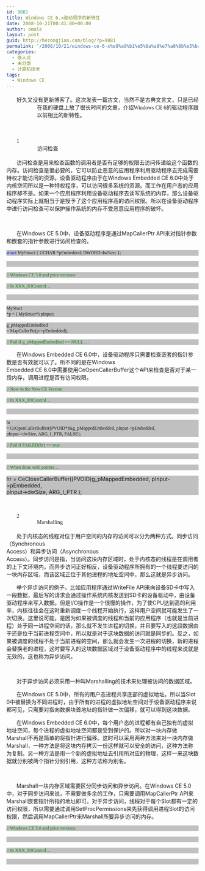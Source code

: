 ```yaml
---
id: 9881
title: Windows CE 6.x驱动程序的新特性
date: 2008-10-21T00:41:00+00:00
author: omale
layout: post
guid: http://hezongjian.com/blog/?p=9881
permalink: '/2008/10/21/windows-ce-6-x%e9%a9%b1%e5%8a%a8%e7%a8%8b%e5%ba%8f%e7%9a%84%e6%96%b0%e7%89%b9%e6%80%a7/'
categories:
  - 嵌入式
  - 未分类
  - 计算机技术
tags:
  - Windows CE
---
```

<h3 style="margin-top:13.0pt;margin-right:0cm;margin-bottom:13.0pt;margin-left:
60.0pt;text-align:justify;text-justify:inter-ideograph;text-indent:-40.0pt;
mso-pagination:lines-together;page-break-after:avoid;mso-list:l0 level3 lfo2;
tab-stops:list 60.0pt;mso-layout-grid-align:none;vertical-align:baseline">
  <span class="Apple-style-span" style="font-family: 'Times New Roman'; font-size: 14px; font-weight: normal;">好久又没有更新博客了。这次发表一篇古文，当然不是古典文言文，只是已经在我的硬盘上放了很长时间的文章，介绍Windows CE 6的驱动程序跟以前相比的新特性。</span>
</h3>

<h3 style="margin-top:13.0pt;margin-right:0cm;margin-bottom:13.0pt;margin-left:
60.0pt;text-align:justify;text-justify:inter-ideograph;text-indent:-40.0pt;
mso-pagination:lines-together;page-break-after:avoid;mso-list:l0 level3 lfo2;
tab-stops:list 60.0pt;mso-layout-grid-align:none;vertical-align:baseline">
  <span class="Apple-style-span" style="font-family: 'Times New Roman'; font-size: 14px; font-weight: normal;"><br /></span>
</h3>

<h3 style="margin-top:13.0pt;margin-right:0cm;margin-bottom:13.0pt;margin-left:
60.0pt;text-align:justify;text-justify:inter-ideograph;text-indent:-40.0pt;
mso-pagination:lines-together;page-break-after:avoid;mso-list:l0 level3 lfo2;
tab-stops:list 60.0pt;mso-layout-grid-align:none;vertical-align:baseline">
  <a name="_Toc168642703"><span lang="EN-US" style="font-size:
10.5pt;mso-bidi-font-size:16.0pt;font-family:&quot;Times New Roman&quot;,&quot;serif&quot;;
mso-fareast-font-family:&quot;Times New Roman&quot;;mso-font-kerning:1.0pt;font-weight:
normal;mso-bidi-font-weight:bold"><span style="mso-list:Ignore">1<span style="font:7.0pt &quot;Times New Roman&quot;">           <br /> </span></span></span><span style="font-size:10.5pt;mso-bidi-font-size:
16.0pt;font-family:黑体;mso-ascii-font-family:&quot;Times New Roman&quot;;mso-hansi-font-family:
&quot;Times New Roman&quot;;mso-bidi-font-family:&quot;Times New Roman&quot;;mso-font-kerning:1.0pt;
font-weight:normal;mso-bidi-font-weight:bold">访问检查</span></a><span style="mso-bookmark:_Toc168642703"></span><span lang="EN-US" style="font-size:
10.5pt;mso-bidi-font-size:16.0pt;font-family:&quot;Times New Roman&quot;,&quot;serif&quot;;
mso-fareast-font-family:黑体;mso-font-kerning:1.0pt;font-weight:normal;
mso-bidi-font-weight:bold"><o:p></o:p></span>
</h3>

<p class="MsoNormal" style="text-indent:19.95pt;mso-char-indent-count:1.9">
  <span style="font-family:宋体;mso-ascii-font-family:&quot;Times New Roman&quot;;mso-hansi-font-family:
&quot;Times New Roman&quot;">访问检查是用来检查函数的调用者是否有足够的权限去访问传递给这个函数的内存。访问检查是很必要的，它可以防止恶意的应用程序利用驱动程序去完成需要特权才能访问的资源。设备驱动程序由于在</span><span lang="EN-US">Windows Embedded CE 6.0</span><span style="font-family:宋体;
mso-ascii-font-family:&quot;Times New Roman&quot;;mso-hansi-font-family:&quot;Times New Roman&quot;">中处于内核空间所以是一种特权程序，可以访问很多系统的资源。而工作在用户态的应用程序却不是。如果一个应用程序利用设备驱动程序去读写系统的内存，那么设备驱动程序实际上就相当于是授予了这个应用程序高的访问权限。所以在设备驱动程序中进行访问检查可以保护操作系统的内存不受恶意应用程序的破坏。</span>
</p>

<p class="MsoNormal" style="text-indent:19.95pt;mso-char-indent-count:1.9">
  <span lang="EN-US"><o:p> </o:p></span>
</p>

<p class="MsoNormal" style="text-indent:19.95pt;mso-char-indent-count:1.9">
  <span style="font-family:宋体;mso-ascii-font-family:&quot;Times New Roman&quot;;mso-hansi-font-family:
&quot;Times New Roman&quot;">在</span><span lang="EN-US">Windows CE 5.0</span><span style="font-family:宋体;mso-ascii-font-family:&quot;Times New Roman&quot;;mso-hansi-font-family:
&quot;Times New Roman&quot;">中，设备驱动程序是通过</span><span lang="EN-US">MapCallerPtr API</span><span style="font-family:宋体;mso-ascii-font-family:&quot;Times New Roman&quot;;mso-hansi-font-family:
&quot;Times New Roman&quot;">来对指针参数和嵌套的指针参数进行访问检查的。</span>
</p>

<p class="MsoNormal" align="left" style="text-align:left;background:silver;
text-autospace:none">
  <span lang="EN-US" style="font-size:9.0pt;font-family:新宋体;
mso-hansi-font-family:&quot;Times New Roman&quot;;color:blue;mso-font-kerning:0pt;
mso-no-proof:yes">struct</span><span lang="EN-US" style="font-size:9.0pt;
font-family:新宋体;mso-hansi-font-family:&quot;Times New Roman&quot;;mso-font-kerning:0pt;
mso-no-proof:yes"> MyStruct { UCHAR *pEmbedded; DWORD dwSize; };<o:p></o:p></span>
</p>

<p class="MsoNormal" align="left" style="text-align:left;background:silver;
text-autospace:none">
  <span lang="EN-US" style="font-size:9.0pt;font-family:新宋体;
mso-hansi-font-family:&quot;Times New Roman&quot;;mso-font-kerning:0pt;mso-no-proof:yes"><o:p> </o:p></span>
</p>

<p class="MsoNormal" align="left" style="text-align:left;background:silver;
text-autospace:none">
  <span lang="EN-US" style="font-size:9.0pt;font-family:新宋体;
mso-hansi-font-family:&quot;Times New Roman&quot;;color:green;mso-font-kerning:0pt;
mso-no-proof:yes">// Windows CE 5.0 and prior versions<o:p></o:p></span>
</p>

<p class="MsoNormal" align="left" style="text-align:left;background:silver;
text-autospace:none">
  <span lang="EN-US" style="font-size:9.0pt;font-family:新宋体;
mso-hansi-font-family:&quot;Times New Roman&quot;;color:green;mso-font-kerning:0pt;
mso-no-proof:yes">// In XXX_IOControl&#8230;<o:p></o:p></span>
</p>

<p class="MsoNormal" align="left" style="text-align:left;background:silver;
text-autospace:none">
  <span lang="EN-US" style="font-size:9.0pt;font-family:新宋体;
mso-hansi-font-family:&quot;Times New Roman&quot;;mso-font-kerning:0pt;mso-no-proof:yes"><o:p> </o:p></span>
</p>

<p class="MsoNormal" align="left" style="text-align:left;background:silver;
text-autospace:none">
  <span lang="EN-US" style="font-size:9.0pt;font-family:新宋体;
mso-hansi-font-family:&quot;Times New Roman&quot;;mso-font-kerning:0pt;mso-no-proof:yes">MyStuct<br /> *p = ( MyStruct*) pInput;<o:p></o:p></span>
</p>

<p class="MsoNormal" align="left" style="text-align:left;background:silver;
text-autospace:none">
  <span lang="EN-US" style="font-size:9.0pt;font-family:新宋体;
mso-hansi-font-family:&quot;Times New Roman&quot;;mso-font-kerning:0pt;mso-no-proof:yes">g_pMappedEmbedded<br /> = MapCallerPtr(p->pEmbedded);<o:p></o:p></span>
</p>

<p class="MsoNormal" align="left" style="text-align:left;background:silver;
text-autospace:none">
  <span lang="EN-US" style="font-size:9.0pt;font-family:新宋体;
mso-hansi-font-family:&quot;Times New Roman&quot;;color:green;mso-font-kerning:0pt;
mso-no-proof:yes">// Fail if g_pMappedEmbedded == NULL &#8230;<o:p></o:p></span>
</p>

<p class="MsoNormal" style="text-indent:19.95pt;mso-char-indent-count:1.9">
  <span style="font-family:宋体;mso-ascii-font-family:&quot;Times New Roman&quot;;mso-hansi-font-family:
&quot;Times New Roman&quot;">在</span><span lang="EN-US">Windows Embedded CE 6.0</span><span style="font-family:宋体;mso-ascii-font-family:&quot;Times New Roman&quot;;mso-hansi-font-family:
&quot;Times New Roman&quot;">中，设备驱动程序只需要检查嵌套的指针参数是否有效就可以了。所不同的是在</span><span lang="EN-US">Windows<br /> Embedded CE 6.0</span><span style="font-family:宋体;mso-ascii-font-family:&quot;Times New Roman&quot;;
mso-hansi-font-family:&quot;Times New Roman&quot;">中需要使用</span><span lang="EN-US">CeOpenCallerBuffer</span><span style="font-family:宋体;mso-ascii-font-family:&quot;Times New Roman&quot;;mso-hansi-font-family:
&quot;Times New Roman&quot;">这个</span><span lang="EN-US">API</span><span style="font-family:
宋体;mso-ascii-font-family:&quot;Times New Roman&quot;;mso-hansi-font-family:&quot;Times New Roman&quot;">来检查是否对于某一段内存，调用进程是否有访问权限。</span>
</p>

<p class="MsoNormal" align="left" style="text-align:left;background:silver;
text-autospace:none">
  <span lang="EN-US" style="font-size:9.0pt;font-family:新宋体;
mso-hansi-font-family:&quot;Times New Roman&quot;;color:green;mso-font-kerning:0pt;
mso-no-proof:yes">// Now in the New CE Version<o:p></o:p></span>
</p>

<p class="MsoNormal" align="left" style="text-align:left;background:silver;
text-autospace:none">
  <span lang="EN-US" style="font-size:9.0pt;font-family:新宋体;
mso-hansi-font-family:&quot;Times New Roman&quot;;color:green;mso-font-kerning:0pt;
mso-no-proof:yes">// In XXX_IOControl&#8230;<o:p></o:p></span>
</p>

<p class="MsoNormal" align="left" style="text-align:left;background:silver;
text-autospace:none">
  <span lang="EN-US" style="font-size:9.0pt;font-family:新宋体;
mso-hansi-font-family:&quot;Times New Roman&quot;;mso-font-kerning:0pt;mso-no-proof:yes"><o:p> </o:p></span>
</p>

<p class="MsoNormal" align="left" style="text-align:left;background:silver;
text-autospace:none">
  <span lang="EN-US" style="font-size:9.0pt;font-family:新宋体;
mso-hansi-font-family:&quot;Times New Roman&quot;;mso-font-kerning:0pt;mso-no-proof:yes">hr<br /> = CeOpenCallerBuffer((PVOID*)&g_pMappedEmbedded, pInput->pEmbedded,<br /> pInput->dwSize, ARG_I_PTR, FALSE);<o:p></o:p></span>
</p>

<p class="MsoNormal" align="left" style="text-align:left;background:silver;
text-autospace:none">
  <span lang="EN-US" style="font-size:9.0pt;font-family:新宋体;
mso-hansi-font-family:&quot;Times New Roman&quot;;color:green;mso-font-kerning:0pt;
mso-no-proof:yes">// Fail if FAILED(hr) == true<o:p></o:p></span>
</p>

<p class="MsoNormal" align="left" style="text-align:left;background:silver;
text-autospace:none">
  <span lang="EN-US" style="font-size:9.0pt;font-family:新宋体;
mso-hansi-font-family:&quot;Times New Roman&quot;;color:green;mso-font-kerning:0pt;
mso-no-proof:yes"><o:p> </o:p></span>
</p>

<p class="MsoNormal" align="left" style="text-align:left;background:silver;
text-autospace:none">
  <span lang="EN-US" style="font-size:9.0pt;font-family:新宋体;
mso-hansi-font-family:&quot;Times New Roman&quot;;color:green;mso-font-kerning:0pt;
mso-no-proof:yes">// When done with pointer&#8230;<o:p></o:p></span>
</p>

<p class="MsoNormal" align="left" style="text-align:left;background:silver;
text-autospace:none">
  <span lang="EN-US" style="mso-font-kerning:0pt;mso-no-proof:
yes">hr = CeCloseCallerBuffer((PVOID)g_pMappedEmbedded, pInput->pEmbedded,<br /> pInput->dwSize, ARG_I_PTR );<o:p></o:p></span>
</p>

<p class="MsoNormal">
  <span lang="EN-US" style="font-size:9.0pt;font-family:新宋体;
mso-hansi-font-family:&quot;Times New Roman&quot;;mso-font-kerning:0pt;mso-no-proof:yes"><o:p> </o:p></span>
</p>

<h3 style="margin-top:13.0pt;margin-right:0cm;margin-bottom:13.0pt;margin-left:
60.0pt;text-align:justify;text-justify:inter-ideograph;text-indent:-40.0pt;
mso-pagination:lines-together;page-break-after:avoid;mso-list:l0 level3 lfo2;
tab-stops:list 60.0pt;mso-layout-grid-align:none;vertical-align:baseline">
  <a name="_Toc168642704"><span lang="EN-US" style="font-size:
10.5pt;mso-bidi-font-size:16.0pt;font-family:&quot;Times New Roman&quot;,&quot;serif&quot;;
mso-fareast-font-family:&quot;Times New Roman&quot;;mso-font-kerning:1.0pt;font-weight:
normal;mso-bidi-font-weight:bold"><span style="mso-list:Ignore">2<span style="font:7.0pt &quot;Times New Roman&quot;">           <br /> </span></span></span><span lang="EN-US" style="font-size:10.5pt;
mso-bidi-font-size:16.0pt;font-family:&quot;Times New Roman&quot;,&quot;serif&quot;;mso-fareast-font-family:
黑体;mso-font-kerning:1.0pt;font-weight:normal;mso-bidi-font-weight:bold">Marshalling</span></a><span lang="EN-US" style="font-size:10.5pt;mso-bidi-font-size:16.0pt;font-family:&quot;Times New Roman&quot;,&quot;serif&quot;;
mso-fareast-font-family:黑体;mso-font-kerning:1.0pt;font-weight:normal;
mso-bidi-font-weight:bold"><o:p></o:p></span>
</h3>

<p class="MsoNormal" style="text-indent:19.95pt;mso-char-indent-count:1.9">
  <span style="font-family:宋体;mso-ascii-font-family:&quot;Times New Roman&quot;;mso-hansi-font-family:
&quot;Times New Roman&quot;">处于内核态的线程对位于用户空间的内存的访问可以分为两种方式。同步访问（</span><span lang="EN-US">Synchronous<br /> Access</span><span style="font-family:宋体;mso-ascii-font-family:&quot;Times New Roman&quot;;
mso-hansi-font-family:&quot;Times New Roman&quot;">）和异步访问（</span><span lang="EN-US">Asynchronous<br /> Access</span><span style="font-family:宋体;mso-ascii-font-family:&quot;Times New Roman&quot;;
mso-hansi-font-family:&quot;Times New Roman&quot;">）。同步访问是指，当访问这块内存区域时，处于内核态的线程是在调用者的上下文环境内。而异步访问正好相反，设备驱动程序所拥有的一个线程要访问的一块内存区域，而该区域正位于其他进程的地址空间中，那么这就是异步访问。</span>
</p>

<p class="MsoNormal" style="text-indent:19.95pt;mso-char-indent-count:1.9">
  <span style="font-family:宋体;mso-ascii-font-family:&quot;Times New Roman&quot;;mso-hansi-font-family:
&quot;Times New Roman&quot;">举个异步访问的例子，比如应用程序通过</span><span lang="EN-US">WriteFile API</span><span style="font-family:宋体;mso-ascii-font-family:&quot;Times New Roman&quot;;mso-hansi-font-family:
&quot;Times New Roman&quot;">来向设备</span><span lang="EN-US">SD</span><span style="font-family:
宋体;mso-ascii-font-family:&quot;Times New Roman&quot;;mso-hansi-font-family:&quot;Times New Roman&quot;">卡中写入一段数据，最后写的请求会通过操作系统内核发送到</span><span lang="EN-US">SD</span><span style="font-family:宋体;mso-ascii-font-family:&quot;Times New Roman&quot;;
mso-hansi-font-family:&quot;Times New Roman&quot;">卡的设备驱动中，由设备驱动程序来写入数据。但是</span><span lang="EN-US">I/O</span><span style="font-family:宋体;mso-ascii-font-family:&quot;Times New Roman&quot;;
mso-hansi-font-family:&quot;Times New Roman&quot;">操作是一个很慢的操作，为了使</span><span lang="EN-US">CPU</span><span style="font-family:宋体;mso-ascii-font-family:&quot;Times New Roman&quot;;mso-hansi-font-family:
&quot;Times New Roman&quot;">达到高的利用率，内核往往会在这时重新调度一个线程开始执行，这样用户空间就可能发生了一次切换。这里说可能，是因为如果被调度的线程和当前的应用程序（也就是当前进程）处于同一进程空间的话，那么就不发生进程的切换，并且要写入的这段数据由于还是位于当前进程空间中，所以就是对于这块数据的访问就是同步的。反之，如果被调度的线程不处于当前进程的空间，那么就会发生一次进程的切换，新的进程会替换老的进程，这时要写入的这块数据区域对于设备驱动程序中的线程来说就是无效的，这也称为异步访问。</span>
</p>

<p class="MsoNormal" style="text-indent:19.95pt;mso-char-indent-count:1.9">
  <span lang="EN-US"><o:p> </o:p></span>
</p>

<p class="MsoNormal" style="text-indent:19.95pt;mso-char-indent-count:1.9">
  <span style="font-family:宋体;mso-ascii-font-family:&quot;Times New Roman&quot;;mso-hansi-font-family:
&quot;Times New Roman&quot;">对于异步访问必须采用一种叫</span><span lang="EN-US">Marshalling</span><span style="font-family:宋体;mso-ascii-font-family:&quot;Times New Roman&quot;;mso-hansi-font-family:
&quot;Times New Roman&quot;">的技术来处理被访问的数据区域。</span>
</p>

<p class="MsoNormal" style="text-indent:19.95pt;mso-char-indent-count:1.9">
  <span style="font-family:宋体;mso-ascii-font-family:&quot;Times New Roman&quot;;mso-hansi-font-family:
&quot;Times New Roman&quot;">在</span><span lang="EN-US">Windows CE 5.0</span><span style="font-family:宋体;mso-ascii-font-family:&quot;Times New Roman&quot;;mso-hansi-font-family:
&quot;Times New Roman&quot;">中，所有的用户态进程共享底部的虚拟地址。所以当</span><span lang="EN-US">Slot 0</span><span style="font-family:宋体;mso-ascii-font-family:&quot;Times New Roman&quot;;mso-hansi-font-family:
&quot;Times New Roman&quot;">中被替换为不同进程时，由于所有的进程的虚拟地址空间对于设备驱动程序来说都可见，只需要对指向数据块首地址的指针做一次偏移，就可以得到这块数据。</span>
</p>

<p class="MsoNormal" style="text-indent:19.95pt;mso-char-indent-count:1.9">
  <span style="font-family:宋体;mso-ascii-font-family:&quot;Times New Roman&quot;;mso-hansi-font-family:
&quot;Times New Roman&quot;">在</span><span lang="EN-US">Windows Embedded CE 6.0</span><span style="font-family:宋体;mso-ascii-font-family:&quot;Times New Roman&quot;;mso-hansi-font-family:
&quot;Times New Roman&quot;">中，每个用户态的进程都有自己独有的虚拟地址空间，每个进程的虚拟地址空间都是受到保护的。所以对一块内存做</span><span lang="EN-US">Marshall</span><span style="font-family:宋体;mso-ascii-font-family:
&quot;Times New Roman&quot;;mso-hansi-font-family:&quot;Times New Roman&quot;">不再是简单的将指针进行偏移。这时可以采用两种方法来对一块内存做</span><span lang="EN-US">Marshall</span><span style="font-family:宋体;mso-ascii-font-family:
&quot;Times New Roman&quot;;mso-hansi-font-family:&quot;Times New Roman&quot;">，一种方法是将这块内存拷贝一份这样就可以安全的访问，这种方法称为复制。另一种方法是用一个新的虚拟地址去引用所对应的物理，这样一来这块数据就分别被两个指针分别引用，这种方法称为别名。</span>
</p>

<p class="MsoNormal" style="text-indent:19.95pt;mso-char-indent-count:1.9">
  <span lang="EN-US"><o:p> </o:p></span>
</p>

<p class="MsoNormal" style="text-indent:19.95pt;mso-char-indent-count:1.9">
  <span lang="EN-US">Marshall</span><span style="font-family:宋体;mso-ascii-font-family:
&quot;Times New Roman&quot;;mso-hansi-font-family:&quot;Times New Roman&quot;">一块内存区域需要区分同步访问和异步访问。在</span><span lang="EN-US">Windows CE 5.0</span><span style="font-family:宋体;mso-ascii-font-family:
&quot;Times New Roman&quot;;mso-hansi-font-family:&quot;Times New Roman&quot;">中，对于同步访问来说，不需要做多余的工作，只需要调用</span><span lang="EN-US">MapCallerPtr API</span><span style="font-family:宋体;mso-ascii-font-family:
&quot;Times New Roman&quot;;mso-hansi-font-family:&quot;Times New Roman&quot;">来</span><span lang="EN-US">Marshall</span><span style="font-family:宋体;mso-ascii-font-family:
&quot;Times New Roman&quot;;mso-hansi-font-family:&quot;Times New Roman&quot;">嵌套指针所指的地址即可。对于异步访问，线程对于每个</span><span lang="EN-US">Slot</span><span style="font-family:宋体;mso-ascii-font-family:&quot;Times New Roman&quot;;
mso-hansi-font-family:&quot;Times New Roman&quot;">都有一定的访问权限，所以需要通过调用</span><span lang="EN-US">SetProcPermissions</span><span style="font-family:宋体;mso-ascii-font-family:
&quot;Times New Roman&quot;;mso-hansi-font-family:&quot;Times New Roman&quot;">来先获得调用进程</span><span lang="EN-US">Slot</span><span style="font-family:宋体;mso-ascii-font-family:&quot;Times New Roman&quot;;
mso-hansi-font-family:&quot;Times New Roman&quot;">的访问权限，然后调用</span><span lang="EN-US">MapCallerPtr</span><span style="font-family:宋体;mso-ascii-font-family:&quot;Times New Roman&quot;;mso-hansi-font-family:
&quot;Times New Roman&quot;">来</span><span lang="EN-US">Marshall</span><span style="font-family:宋体;mso-ascii-font-family:&quot;Times New Roman&quot;;mso-hansi-font-family:
&quot;Times New Roman&quot;">所要异步访问的内存。</span>
</p>

<p class="MsoNormal" align="left" style="text-align:left;background:silver;
text-autospace:none">
  <span lang="EN-US" style="font-size:9.0pt;font-family:新宋体;
mso-hansi-font-family:&quot;Times New Roman&quot;;color:green;mso-font-kerning:0pt;
mso-no-proof:yes">// Windows CE 5.0 and prior versions<o:p></o:p></span>
</p>

<p class="MsoNormal" align="left" style="text-align:left;background:silver;
text-autospace:none">
  <span lang="EN-US" style="font-size:9.0pt;font-family:新宋体;
mso-hansi-font-family:&quot;Times New Roman&quot;;color:green;mso-font-kerning:0pt;
mso-no-proof:yes"><o:p> </o:p></span>
</p>

<p class="MsoNormal" align="left" style="text-align:left;background:silver;
text-autospace:none">
  <span lang="EN-US" style="font-size:9.0pt;font-family:新宋体;
mso-hansi-font-family:&quot;Times New Roman&quot;;color:green;mso-font-kerning:0pt;
mso-no-proof:yes">// In XXX_IOControl&#8230;<o:p></o:p></span>
</p>

<p class="MsoNormal" align="left" style="text-align:left;background:silver;
text-autospace:none">
  <span lang="EN-US" style="font-size:9.0pt;font-family:新宋体;
mso-hansi-font-family:&quot;Times New Roman&quot;;color:green;mso-font-kerning:0pt;
mso-no-proof:yes"><span style="mso-spacerun:yes">  </span></span><span lang="EN-US" style="font-size:9.0pt;font-family:新宋体;mso-hansi-font-family:&quot;Times New Roman&quot;;
mso-font-kerning:0pt;mso-no-proof:yes"><span style="mso-spacerun:yes" ... </p>